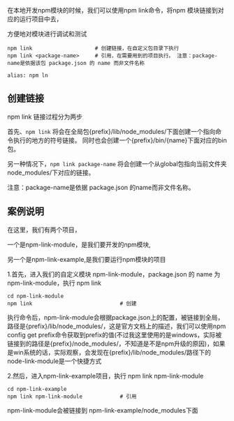 


在本地开发npm模块的时候，我们可以使用npm link命令，将npm 模块链接到对应的运行项目中去，

方便地对模块进行调试和测试

```
npm link 					# 创建链接，在自定义包目录下执行
npm link <package-name>		# 引用，在需要用到的项目执行。 注意：package-name是依据该包 package.json 的 name 而非文件名称

alias: npm ln
```


## 创建链接

npm link 链接过程分为两步

首先、`npm link` 将会在全局包{prefix}/lib/node_modules/下面创建一个指向命令执行的地方的符号链接。
同时也会创建一个{prefix}/bin/{name}下面对应的bin包。

另一种情况下，`npm link package-name` 将会创建一个从global包指向当前文件夹node_modules/下对应的链接。

注意：package-name是依据 package.json 的name而非文件名称。



## 案例说明
 
在这里，我们有两个项目，

一个是npm-link-module，是我们要开发的npm模块,

另一个是npm-link-example,是我们要运行npm模块的项目

1.首先，进入我们的自定义模块 npm-link-module，package.json 的 name 为 npm-link-module，执行 npm link
```
cd npm-link-module
npm link							# 创建
```

执行命令后，npm-link-module会根据package.json上的配置，被链接到全局，路径是{prefix}/lib/node_modules/<package>，这是官方文档上的描述，我们可以使用npm config get prefix命令获取到prefix的值(不过我这里使用的是windows，实际被链接到的路径是{prefix}/node_modules/<package>，不知道是不是npm升级的原因)，如果是win系统的话，实际观察，会发现在{prefix}/lib/node_modules/<package>路径下的node-link-module是一个快捷方式



2.然后，进入npm-link-example项目，执行 npm link npm-link-module
```
cd npm-link-example
npm link npm-link-module			# 引用
```

npm-link-module会被链接到 npm-link-example/node_modules下面